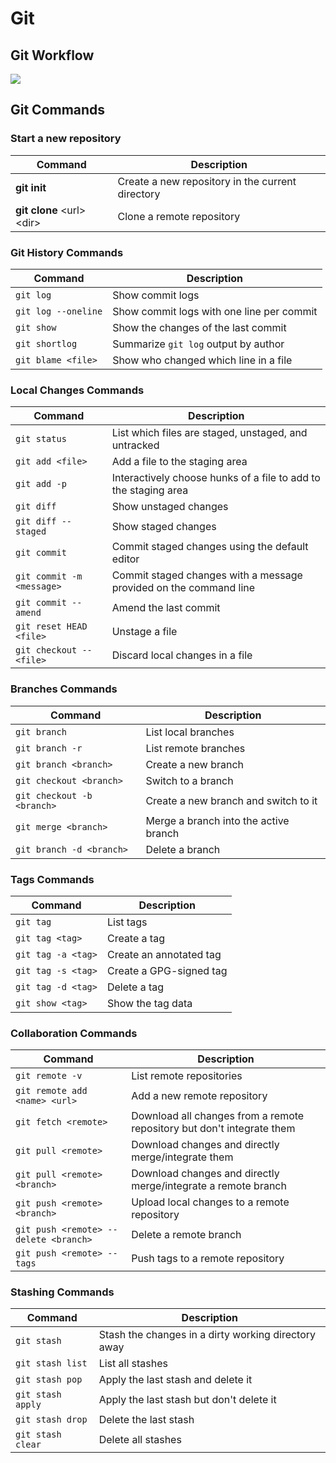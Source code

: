 # Git

## Git Workflow
<img src="https://github.com/user-attachments/assets/85465a0f-483a-483e-9c36-d4c2e55d5ee2" />

## Git Commands

  ### Start a new repository
  
| Command                      | Description                                      |
| ---------------------------- | ------------------------------------------------ |
| **git init**                 | Create a new repository in the current directory |
| **git clone** \<url> \<dir>  | Clone a remote repository                        |

  ### Git History Commands

| Command                       | Description                                      |
|-------------------------------|--------------------------------------------------|
| `git log`                     | Show commit logs                                 |
| `git log --oneline`           | Show commit logs with one line per commit        |
| `git show`                    | Show the changes of the last commit              |
| `git shortlog`                | Summarize `git log` output by author             |
| `git blame <file>`            | Show who changed which line in a file            |

  ### Local Changes Commands

| Command                         | Description                                                 |
|---------------------------------|-------------------------------------------------------------|
| `git status`                    | List which files are staged, unstaged, and untracked        |
| `git add <file>`                | Add a file to the staging area                              |
| `git add -p`                    | Interactively choose hunks of a file to add to the staging area |
| `git diff`                      | Show unstaged changes                                       |
| `git diff --staged`             | Show staged changes                                         |
| `git commit`                    | Commit staged changes using the default editor             |
| `git commit -m <message>`       | Commit staged changes with a message provided on the command line |
| `git commit --amend`            | Amend the last commit                                       |
| `git reset HEAD <file>`         | Unstage a file                                              |
| `git checkout -- <file>`        | Discard local changes in a file                             |

  ### Branches Commands

| Command                         | Description                                             |
|---------------------------------|---------------------------------------------------------|
| `git branch`                    | List local branches                                     |
| `git branch -r`                 | List remote branches                                    |
| `git branch <branch>`           | Create a new branch                                     |
| `git checkout <branch>`         | Switch to a branch                                      |
| `git checkout -b <branch>`      | Create a new branch and switch to it                   |
| `git merge <branch>`            | Merge a branch into the active branch                  |
| `git branch -d <branch>`        | Delete a branch                                         |


  ### Tags Commands

| Command                     | Description                     |
|-----------------------------|---------------------------------|
| `git tag`                  | List tags                      |
| `git tag <tag>`            | Create a tag                   |
| `git tag -a <tag>`         | Create an annotated tag        |
| `git tag -s <tag>`         | Create a GPG-signed tag        |
| `git tag -d <tag>`         | Delete a tag                   |
| `git show <tag>`           | Show the tag data              |

  ### Collaboration Commands

| Command                                  | Description                                                 |
|------------------------------------------|-------------------------------------------------------------|
| `git remote -v`                          | List remote repositories                                    |
| `git remote add <name> <url>`            | Add a new remote repository                                 |
| `git fetch <remote>`                     | Download all changes from a remote repository but don't integrate them |
| `git pull <remote>`                      | Download changes and directly merge/integrate them          |
| `git pull <remote> <branch>`             | Download changes and directly merge/integrate a remote branch |
| `git push <remote> <branch>`             | Upload local changes to a remote repository                 |
| `git push <remote> --delete <branch>`    | Delete a remote branch                                      |
| `git push <remote> --tags`               | Push tags to a remote repository                            |

  ### Stashing Commands

| Command               | Description                                              |
|-----------------------|----------------------------------------------------------|
| `git stash`           | Stash the changes in a dirty working directory away      |
| `git stash list`      | List all stashes                                         |
| `git stash pop`       | Apply the last stash and delete it                       |
| `git stash apply`     | Apply the last stash but don't delete it                 |
| `git stash drop`      | Delete the last stash                                    |
| `git stash clear`     | Delete all stashes                                       |


